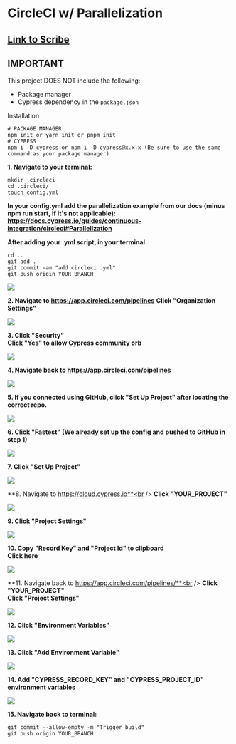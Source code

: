 # CircleCI w/ Parallelization
## [Link to Scribe](https://scribehow.com/shared/CircleCI_w_Parallelization__97Vv94EfS4iGYpnXF9OhMQ)

## IMPORTANT

This project DOES NOT include the following:
- Package manager
- Cypress dependency in the `package.json`

Installation
```
# PACKAGE MANAGER
npm init or yarn init or pnpm init
# CYPRESS
npm i -D cypress or npm i -D cypress@x.x.x (Be sure to use the same command as your package manager)
```


**1. Navigate to your terminal:**
```
mkdir .circleci
cd .circleci/
touch config.yml
```

**In your config.yml add the parallelization example from our docs (minus npm run start, if it's not applicable): https://docs.cypress.io/guides/continuous-integration/circleci#Parallelization**

**After adding your .yml script, in your terminal:**
```
cd ..
git add .
git commit -am "add circleci .yml"
git push origin YOUR_BRANCH
```

![](https://colony-recorder.s3.amazonaws.com/files/2023-03-16/6dd8da8e-cf3a-4965-b891-d1a7c0721844/stack_animation.webp)

**2. Navigate to https://app.circleci.com/pipelines**
**Click "Organization Settings"**

![](https://ajeuwbhvhr.cloudimg.io/colony-recorder.s3.amazonaws.com/files/2023-03-16/35d55ee7-fddc-4a7c-8a56-df9b740152be/ascreenshot.jpeg?tl_px=0,156&amp;br_px=746,576&amp;sharp=0.8&amp;width=560&amp;wat_scale=50&amp;wat=1&amp;wat_opacity=1&amp;wat_gravity=northwest&amp;wat_url=https://colony-recorder.s3.amazonaws.com/images/watermarks/28e69b_standard.png&amp;wat_pad=51,139)

**3. Click "Security"**<br />
**Click "Yes" to allow Cypress community orb**

![](https://colony-recorder.s3.amazonaws.com/files/2023-03-16/4aee9b38-a031-4a85-aa00-42ad4ff5587a/stack_animation.webp)

**4. Navigate back to https://app.circleci.com/pipelines**

![](https://ajeuwbhvhr.cloudimg.io/colony-recorder.s3.amazonaws.com/files/2023-03-16/53e56bde-1347-459a-95da-484ddc0aca4e/user_cropped_screenshot.jpeg?tl_px=0,0&amp;br_px=746,420&amp;sharp=0.8&amp;width=560&amp;wat_scale=50&amp;wat=1&amp;wat_opacity=1&amp;wat_gravity=northwest&amp;wat_url=https://colony-recorder.s3.amazonaws.com/images/watermarks/28e69b_standard.png&amp;wat_pad=5,17)

**5. If you connected using GitHub, click "Set Up Project" after locating the correct repo.**

![](https://ajeuwbhvhr.cloudimg.io/colony-recorder.s3.amazonaws.com/files/2023-03-16/ec35ca96-61b3-463e-84cd-8cbc8b624dbb/user_cropped_screenshot.jpeg?tl_px=892,117&amp;br_px=1638,537&amp;sharp=0.8&amp;width=560&amp;wat_scale=50&amp;wat=1&amp;wat_opacity=1&amp;wat_gravity=northwest&amp;wat_url=https://colony-recorder.s3.amazonaws.com/images/watermarks/28e69b_standard.png&amp;wat_pad=397,139)

**6. Click "Fastest" (We already set up the config and pushed to GitHub in step 1)**

![](https://ajeuwbhvhr.cloudimg.io/colony-recorder.s3.amazonaws.com/files/2023-03-16/7e87e2d1-8449-4551-aca6-13bcd4497b79/user_cropped_screenshot.jpeg?tl_px=291,0&amp;br_px=1037,420&amp;sharp=0.8&amp;width=560&amp;wat_scale=50&amp;wat=1&amp;wat_opacity=1&amp;wat_gravity=northwest&amp;wat_url=https://colony-recorder.s3.amazonaws.com/images/watermarks/28e69b_standard.png&amp;wat_pad=262,123)

**7. Click "Set Up Project"**

![](https://ajeuwbhvhr.cloudimg.io/colony-recorder.s3.amazonaws.com/files/2023-03-16/e81aa589-7675-492b-a4d4-372bb5a2792b/ascreenshot.jpeg?tl_px=756,380&amp;br_px=1502,800&amp;sharp=0.8&amp;width=560&amp;wat_scale=50&amp;wat=1&amp;wat_opacity=1&amp;wat_gravity=northwest&amp;wat_url=https://colony-recorder.s3.amazonaws.com/images/watermarks/28e69b_standard.png&amp;wat_pad=262,139)

**8. Navigate to https://cloud.cypress.io**<br />
**Click "YOUR_PROJECT"**

![](https://ajeuwbhvhr.cloudimg.io/colony-recorder.s3.amazonaws.com/files/2023-03-16/e0ed4fca-f15f-43f7-8948-6ee43567e3f6/user_cropped_screenshot.jpeg?tl_px=250,4&amp;br_px=996,424&amp;sharp=0.8&amp;width=560&amp;wat_scale=50&amp;wat=1&amp;wat_opacity=1&amp;wat_gravity=northwest&amp;wat_url=https://colony-recorder.s3.amazonaws.com/images/watermarks/28e69b_standard.png&amp;wat_pad=262,139)

**9. Click "Project Settings"**

![](https://ajeuwbhvhr.cloudimg.io/colony-recorder.s3.amazonaws.com/files/2023-03-16/03850c81-493f-49c4-b48d-88df7f85e3ff/ascreenshot.jpeg?tl_px=0,433&amp;br_px=746,853&amp;sharp=0.8&amp;width=560&amp;wat_scale=50&amp;wat=1&amp;wat_opacity=1&amp;wat_gravity=northwest&amp;wat_url=https://colony-recorder.s3.amazonaws.com/images/watermarks/28e69b_standard.png&amp;wat_pad=84,139)

**10. Copy "Record Key" and "Project Id" to clipboard**<br />
**Click here**

![](https://colony-recorder.s3.amazonaws.com/files/2023-03-17/946f54c0-cd18-4122-9cff-7149dfeefc5b/stack_animation.webp)

**11. Navigate back to https://app.circleci.com/pipelines/**<br />
**Click "YOUR_PROJECT"**<br />
**Click "Project Settings"**

![](https://ajeuwbhvhr.cloudimg.io/colony-recorder.s3.amazonaws.com/files/2023-03-16/086f8b2c-5ce7-4681-915e-71ae7cd819cf/ascreenshot.jpeg?tl_px=1173,123&amp;br_px=1919,543&amp;sharp=0.8&amp;width=560&amp;wat_scale=50&amp;wat=1&amp;wat_opacity=1&amp;wat_gravity=northwest&amp;wat_url=https://colony-recorder.s3.amazonaws.com/images/watermarks/28e69b_standard.png&amp;wat_pad=467,139)

**12. Click "Environment Variables"**

![](https://ajeuwbhvhr.cloudimg.io/colony-recorder.s3.amazonaws.com/files/2023-03-16/57adc797-bdb3-4fbe-8d98-8090bada8539/ascreenshot.jpeg?tl_px=0,181&amp;br_px=746,601&amp;sharp=0.8&amp;width=560&amp;wat_scale=50&amp;wat=1&amp;wat_opacity=1&amp;wat_gravity=northwest&amp;wat_url=https://colony-recorder.s3.amazonaws.com/images/watermarks/28e69b_standard.png&amp;wat_pad=51,139)

**13. Click "Add Environment Variable"**

![](https://ajeuwbhvhr.cloudimg.io/colony-recorder.s3.amazonaws.com/files/2023-03-16/7373ba9a-4bab-4c8b-bd67-82f05f075208/ascreenshot.jpeg?tl_px=295,238&amp;br_px=1041,658&amp;sharp=0.8&amp;width=560&amp;wat_scale=50&amp;wat=1&amp;wat_opacity=1&amp;wat_gravity=northwest&amp;wat_url=https://colony-recorder.s3.amazonaws.com/images/watermarks/28e69b_standard.png&amp;wat_pad=262,139)

**14. Add "CYPRESS_RECORD_KEY" and "CYPRESS_PROJECT_ID" environment variables**

![](https://ajeuwbhvhr.cloudimg.io/colony-recorder.s3.amazonaws.com/files/2023-03-16/29518918-66b2-4f34-8b42-35a259a64704/ascreenshot.jpeg?tl_px=415,305&amp;br_px=1161,725&amp;sharp=0.8&amp;width=560&amp;wat_scale=50&amp;wat=1&amp;wat_opacity=1&amp;wat_gravity=northwest&amp;wat_url=https://colony-recorder.s3.amazonaws.com/images/watermarks/28e69b_standard.png&amp;wat_pad=262,139)

**15. Navigate back to terminal:**
```
git commit --allow-empty -m "Trigger build"
git push origin YOUR_BRANCH
```